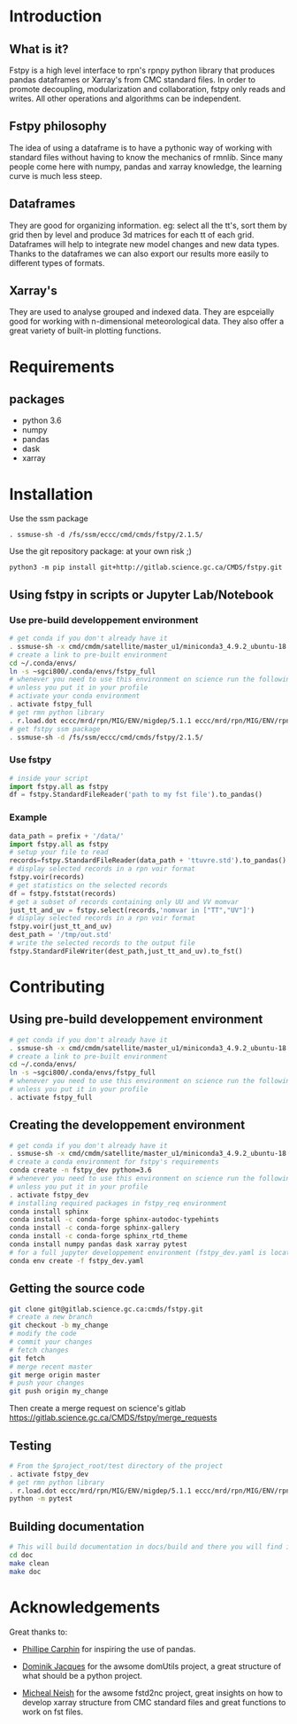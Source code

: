 # Introduction

## What is it?

Fstpy is a high level interface to rpn's rpnpy python library that
produces pandas dataframes or Xarray's from CMC standard files. In order
to promote decoupling, modularization and collaboration, fstpy only
reads and writes. All other operations and algorithms can be
independent.

## Fstpy philosophy

The idea of ​​using a dataframe is to have a pythonic way of working
with standard files without having to know the mechanics of rmnlib.
Since many people come here with numpy, pandas and xarray knowledge, the
learning curve is much less steep.

## Dataframes

They are good for organizing information. eg: select all the tt's, sort
them by grid then by level and produce 3d matrices for each tt of each
grid. Dataframes will help to integrate new model changes and new data
types. Thanks to the dataframes we can also export our results more
easily to different types of formats.

## Xarray's

They are used to analyse grouped and indexed data. They are espceially
good for working with n-dimensional meteorological data. They also offer
a great variety of built-in plotting functions.

# Requirements

## packages

-   python 3.6
-   numpy
-   pandas
-   dask
-   xarray

# Installation

Use the ssm package

    . ssmuse-sh -d /fs/ssm/eccc/cmd/cmds/fstpy/2.1.5/

Use the git repository package: at your own risk ;)

    python3 -m pip install git+http://gitlab.science.gc.ca/CMDS/fstpy.git

## Using fstpy in scripts or Jupyter Lab/Notebook

### Use pre-build developpement environment

``` bash
# get conda if you don't already have it  
. ssmuse-sh -x cmd/cmdm/satellite/master_u1/miniconda3_4.9.2_ubuntu-18.04-skylake-64   
# create a link to pre-built environment
cd ~/.conda/envs/
ln -s ~sgci800/.conda/envs/fstpy_full
# whenever you need to use this environment on science run the following (if you have'nt loaded the conda ssm, you'll need to do it everytime)
# unless you put it in your profile
# activate your conda environment     
. activate fstpy_full     
# get rmn python library      
. r.load.dot eccc/mrd/rpn/MIG/ENV/migdep/5.1.1 eccc/mrd/rpn/MIG/ENV/rpnpy/2.1.2      
# get fstpy ssm package
. ssmuse-sh -d /fs/ssm/eccc/cmd/cmds/fstpy/2.1.5/
```

### Use fstpy

``` python
# inside your script    
import fstpy.all as fstpy   
df = fstpy.StandardFileReader('path to my fst file').to_pandas()
```

### Example

``` python
data_path = prefix + '/data/'    
import fstpy.all as fstpy
# setup your file to read    
records=fstpy.StandardFileReader(data_path + 'ttuvre.std').to_pandas()    
# display selected records in a rpn voir format    
fstpy.voir(records)    
# get statistics on the selected records    
df = fstpy.fststat(records)    
# get a subset of records containing only UU and VV momvar    
just_tt_and_uv = fstpy.select(records,'nomvar in ["TT","UV"]')    
# display selected records in a rpn voir format   
fstpy.voir(just_tt_and_uv)    
dest_path = '/tmp/out.std'    
# write the selected records to the output file    
fstpy.StandardFileWriter(dest_path,just_tt_and_uv).to_fst()    
```

# Contributing

## Using pre-build developpement environment

``` bash
# get conda if you don't already have it  
. ssmuse-sh -x cmd/cmdm/satellite/master_u1/miniconda3_4.9.2_ubuntu-18.04-skylake-64   
# create a link to pre-built environment
cd ~/.conda/envs/
ln -s ~sgci800/.conda/envs/fstpy_full
# whenever you need to use this environment on science run the following (if you have'nt loaded the conda ssm, you'll need to do it everytime)
# unless you put it in your profile
. activate fstpy_full   
```

## Creating the developpement environment

``` bash
# get conda if you don't already have it  
. ssmuse-sh -x cmd/cmdm/satellite/master_u1/miniconda3_4.9.2_ubuntu-18.04-skylake-64   
# create a conda environment for fstpy's requirements   
conda create -n fstpy_dev python=3.6   
# whenever you need to use this environment on science run the following (if you have'nt loaded the conda ssm, you'll need to do it everytime)
# unless you put it in your profile
. activate fstpy_dev   
# installing required packages in fstpy_req environment  
conda install sphinx
conda install -c conda-forge sphinx-autodoc-typehints
conda install -c conda-forge sphinx-gallery
conda install -c conda-forge sphinx_rtd_theme
conda install numpy pandas dask xarray pytest
# for a full jupyter developpement environment (fstpy_dev.yaml is located in project root)
conda env create -f fstpy_dev.yaml
```

## Getting the source code

``` bash
git clone git@gitlab.science.gc.ca:cmds/fstpy.git
# create a new branch
git checkout -b my_change
# modify the code
# commit your changes
# fetch changes
git fetch
# merge recent master
git merge origin master
# push your changes
git push origin my_change
```

Then create a merge request on science's gitlab
<https://gitlab.science.gc.ca/CMDS/fstpy/merge_requests>

## Testing

``` bash
# From the $project_root/test directory of the project
. activate fstpy_dev    
# get rmn python library      
. r.load.dot eccc/mrd/rpn/MIG/ENV/migdep/5.1.1 eccc/mrd/rpn/MIG/ENV/rpnpy/2.1.2     
python -m pytest  
```

## Building documentation

``` bash
# This will build documentation in docs/build and there you will find index.html 
cd doc
make clean    
make doc
```

# Acknowledgements

Great thanks to:

-   [Phillipe Carphin](mailto:Phillipe.Carphin2@canada.ca) for inspiring
    the use of pandas.

-   [Dominik Jacques](mailto:Dominik.Jacques@canada.ca) for the awsome
    domUtils project, a great structure of what should be a python
    project.

-   [Micheal Neish](mailto:Micheal.Neish@canada.ca) for the awsome
    fstd2nc project, great insights on how to develop xarray structure
    from CMC standard files and great functions to work on fst files.
